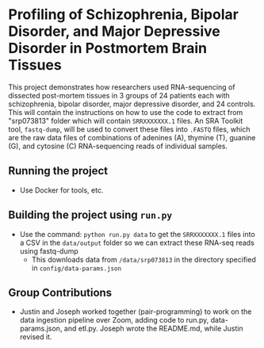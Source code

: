 # Profiling of Schizophrenia, Bipolar Disorder, and Major Depressive Disorder in Postmortem Brain Tissues

This project demonstrates how researchers used RNA-sequencing of dissected post-mortem tissues in 3 groups of 24 patients each with schizophrenia, bipolar disorder, major depressive disorder, and 24 controls. This will contain the instructions on how to use the code to extract from "srp073813" folder which will contain `SRRXXXXXXX.1` files. An SRA Toolkit tool, `fastq-dump`, will be used to convert these files into `.FASTQ` files, which are the raw data files of combinations of adenines (A), thymine (T), guanine (G), and cytosine (C) RNA-sequencing reads of individual samples.

## Running the project
* Use Docker for tools, etc.

## Building the project using `run.py`
* Use the command: `python run.py data` to get the `SRRXXXXXXX.1` files into a CSV in the `data/output` folder so we can extract these RNA-seq reads using fastq-dump
  * This downloads data from `/data/srp073813` in the directory specified in `config/data-params.json`

## Group Contributions
* Justin and Joseph worked together (pair-programming) to work on the data ingestion pipeline over Zoom, adding code to run.py, data-params.json, and etl.py. Joseph wrote the README.md, while Justin revised it. 
